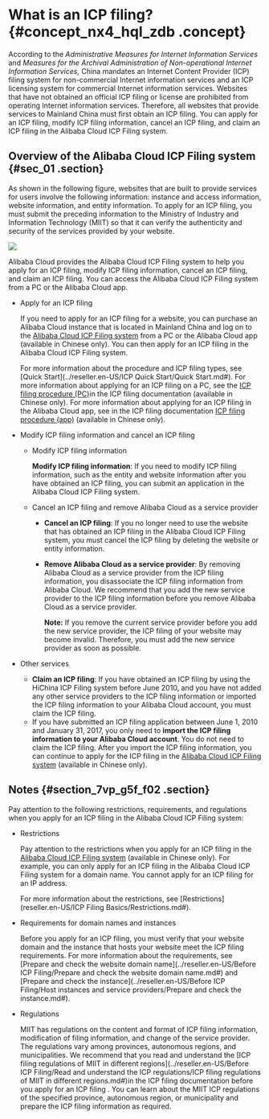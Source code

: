 # What is an ICP filing? {#concept_nx4_hql_zdb .concept}

According to the *Administrative Measures for Internet Information Services* and *Measures for the Archival Administration of Non-operational Internet Information Services,* China mandates an Internet Content Provider \(ICP\) filing system for non-commercial Internet information services and an ICP licensing system for commercial Internet information services. Websites that have not obtained an official ICP filing or license are prohibited from operating Internet information services. Therefore, all websites that provide services to Mainland China must first obtain an ICP filing. You can apply for an ICP filing, modify ICP filing information, cancel an ICP filing, and claim an ICP filing in the Alibaba Cloud ICP Filing system.

## Overview of the Alibaba Cloud ICP Filing system {#sec_01 .section}

As shown in the following figure, websites that are built to provide services for users involve the following information: instance and access information, website information, and entity information. To apply for an ICP filing, you must submit the preceding information to the Ministry of Industry and Information Technology \(MIIT\) so that it can verify the authenticity and security of the services provided by your website.

![](http://static-aliyun-doc.oss-cn-hangzhou.aliyuncs.com/assets/img/14146/156749548641699_en-US.png)

Alibaba Cloud provides the Alibaba Cloud ICP Filing system to help you apply for an ICP filing, modify ICP filing information, cancel an ICP filing, and claim an ICP filing. You can access the Alibaba Cloud ICP Filing system from a PC or the Alibaba Cloud app.

-   Apply for an ICP filing

    If you need to apply for an ICP filing for a website, you can purchase an Alibaba Cloud instance that is located in Mainland China and log on to the [Alibaba Cloud ICP Filing system](https://beian.aliyun.com/order/index.htm) from a PC or the Alibaba Cloud app \(available in Chinese only\). You can then apply for an ICP filing in the Alibaba Cloud ICP Filing system.

    For more information about the procedure and ICP filing types, see [Quick Start](../reseller.en-US/ICP Quick Start/Quick Start.md#). For more information about applying for an ICP filing on a PC, see the [ICP filing procedure \(PC\)](https://help.aliyun.com/knowledge_detail/36922.html)in the ICP filing documentation \(available in Chinese only\). For more information about applying for an ICP filing in the Alibaba Cloud app, see in the ICP filing documentation [ICP filing procedure \(app\)](https://help.aliyun.com/document_detail/112302.html) \(available in Chinese only\).

-   Modify ICP filing information and cancel an ICP filing
    -   Modify ICP filing information

        **Modify ICP filing information**: If you need to modify ICP filing information, such as the entity and website information after you have obtained an ICP filing, you can submit an application in the Alibaba Cloud ICP Filing system.

    -   Cancel an ICP filing and remove Alibaba Cloud as a service provider
        -   **Cancel an ICP filing**: If you no longer need to use the website that has obtained an ICP filing in the Alibaba Cloud ICP Filing system, you must cancel the ICP filing by deleting the website or entity information.
        -   **Remove Alibaba Cloud as a service provider**: By removing Alibaba Cloud as a service provider from the ICP filing information, you disassociate the ICP filing information from Alibaba Cloud. We recommend that you add the new service provider to the ICP filing information before you remove Alibaba Cloud as a service provider.

            **Note:** If you remove the current service provider before you add the new service provider, the ICP filing of your website may become invalid. Therefore, you must add the new service provider as soon as possible.

-   Other services
    -   **Claim an ICP filing**: If you have obtained an ICP filing by using the HiChina ICP Filing system before June 2010, and you have not added any other service providers to the ICP filing information or imported the ICP filing information to your Alibaba Cloud account, you must claim the ICP filing.
    -   If you have submitted an ICP filing application between June 1, 2010 and January 31, 2017, you only need to **import the ICP filing information to your Alibaba Cloud account**. You do not need to claim the ICP filing. After you import the ICP filing information, you can continue to apply for the ICP filing in the [Alibaba Cloud ICP Filing system](https://beian.aliyun.com/order/index.htm) \(available in Chinese only\).

## Notes {#section_7vp_g5f_f02 .section}

Pay attention to the following restrictions, requirements, and regulations when you apply for an ICP filing in the Alibaba Cloud ICP Filing system:

-   Restrictions

    Pay attention to the restrictions when you apply for an ICP filing in the [Alibaba Cloud ICP Filing system](https://beian.aliyun.com/order/index.htm) \(available in Chinese only\). For example, you can only apply for an ICP filing in the Alibaba Cloud ICP Filing system for a domain name. You cannot apply for an ICP filing for an IP address.

    For more information about the restrictions, see [Restrictions](reseller.en-US/ICP Filing Basics/Restrictions.md#).

-   Requirements for domain names and instances

    Before you apply for an ICP filing, you must verify that your website domain and the instance that hosts your website meet the ICP filing requirements. For more information about the requirements, see [Prepare and check the website domain name](../reseller.en-US/Before ICP Filing/Prepare and check the website domain name.md#) and [Prepare and check the instance](../reseller.en-US/Before ICP Filing/Host instances and service providers/Prepare and check the instance.md#).

-   Regulations

    MIIT has regulations on the content and format of ICP filing information, modification of filing information, and change of the service provider. The regulations vary among provinces, autonomous regions, and municipalities. We recommend that you read and understand the [ICP filing regulations of MIIT in different regions](../reseller.en-US/Before ICP Filing/Read and understand the ICP regulations/ICP filing regulations of MIIT in different regions.md#)in the ICP filing documentation before you apply for an ICP filing . You can learn about the MIIT ICP regulations of the specified province, autonomous region, or municipality and prepare the ICP filing information as required.


